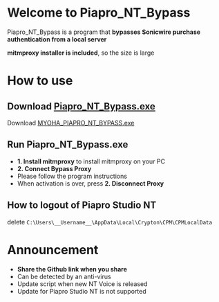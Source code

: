 # Welcome to Piapro_NT_Bypass
Piapro_NT_Bypass is a program that **bypasses Sonicwire purchase authentication from a local server**

**mitmproxy installer is included**, so the size is large

# How to use


## Download [Piapro_NT_Bypass.exe](https://github.com/MYOHA/Piapro_NT_Bypass/releases/download/Release2/MYOHA_PIAPRO_NT_BYPASS_2.exe)

Download [MYOHA_PIAPRO_NT_BYPASS.exe](https://github.com/MYOHA/Piapro_NT_Bypass/releases/download/Release2/MYOHA_PIAPRO_NT_BYPASS_2.exe)

## Run Piapro_NT_Bypass.exe

- **1. Install mitmproxy** to install mitmproxy on your PC
- **2. Connect Bypass Proxy**
- Please follow the program instructions
- When activation is over, press **2. Disconnect Proxy**

## How to logout of Piapro Studio NT
delete `C:\Users\__Username__\AppData\Local\Crypton\CPM\CPMLocalData`

# Announcement
- **Share the Github link when you share**
- Can be detected by an anti-virus
- Update script when new NT Voice is released
- Update for Piapro Studio NT is not supported


